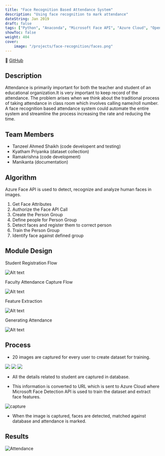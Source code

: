 ```yaml
---
title: "Face Recognition Based Attendance System"
description: "Using face recognition to mark attendance"
dateString: Jan 2019
draft: false
tags: ["Python", "Anaconda", "Microsoft Face API", "Azure Cloud", "Openpyxl", "Sqlite3", "OpenCV","Microsoft Excel"]
showToc: false
weight: 404
cover:
    image: "/projects/face-recognition/faces.png"
--- 
```

🔗 [GitHub](https://github.com/Tanzeel159/Face-Recognition-Based-Attendance-System)

## Description

Attendance is primarily important for both the teacher and student of an educational organization.It is very important to keep record of the attendance. The problem arises when we think about the traditional process of taking attendance in class room which involves calling name/roll number. A face recognition based attendance system could automate the entire system and streamline the process increasing the rate and reducing the time.

## Team Members

- Tanzeel Ahmed Shaikh (code developent and testing)
- Kyatham Priyanka (dataset collection)
- Ramakrishna (code development)
- Manikanta (documentation) 

## Algorithm

Azure Face API is used to detect, recognize and analyze human faces in images.

1) Get Face Attributes
2) Authorize the Face API Call
3) Create the Person Group
4) Define people for Person Group
5) Detect faces and register them to correct person
6) Train the Person Group
7) Identify face against defined group

## Module Design

Student Registration Flow

![Alt text](/projects/face-recognition/image-1.png)

Faculty Attendance Capture Flow

![Alt text](/projects/face-recognition/image-2.png)

Feature Extraction

![Alt text](/projects/face-recognition/image-3.png)

Generating Attendance

![Alt text](/projects/face-recognition/image-4.png)


## Process

- 20 images are captured for every user to create dataset for training.

![](/projects/face-recognition/add_student.png)
![](/projects/face-recognition/add_faces.png)
![](/projects/face-recognition/dataset.png)

- All the details related to student are captured in database.

- This information is converted to URL which is sent to Azure Cloud where Microsoft Face Detection API is used to train the dataset and extract face features.

![capture](/projects/face-recognition/Capture.png)

- When the image is captured, faces are detected, matched against database and attendance is marked.

## Results

![Attendance](/projects/face-recognition/attendance.png)

